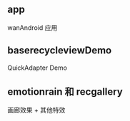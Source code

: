 ## app

wanAndroid 应用

## baserecycleviewDemo

QuickAdapter Demo

## emotionrain 和 recgallery

画廊效果 + 其他特效